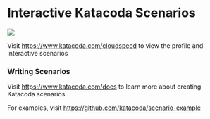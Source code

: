 # Interactive Katacoda Scenarios

[![](http://shields.katacoda.com/katacoda/cloudspeed/count.svg)](https://www.katacoda.com/cloudspeed "Get your profile on Katacoda.com")

Visit https://www.katacoda.com/cloudspeed to view the profile and interactive scenarios

### Writing Scenarios
Visit https://www.katacoda.com/docs to learn more about creating Katacoda scenarios

For examples, visit https://github.com/katacoda/scenario-example
